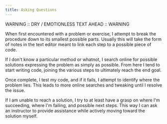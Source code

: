 ```yaml
---
title: Asking Questions
---
```


WARNING :: DRY / EMOTIONLESS TEXT AHEAD :: WARNING

When first encountered with a problem or exercise, I attempt to break the procedure down to its smallest possible parts. Usually this will take the form of notes in the text editor meant to link each step to a possible piece of code. 

If I don't know a particular method or whatnot, I search online for possible solutions expressing the problem as simply as possible. From here I tend to start writing code, joining the various steps to ultimately reach the end goal. 

Once complete, I test my code, and if it fails, I attempt to identify where the problem lies. This leads to more online searches and tweaking until I resolve the issue. 

If I am unable to reach a solution, I try to at least have a grasp on where I'm succeeding, where I'm failing, and possible next steps. This way I can ask an instructor to provide assistance while actively moving toward the solution myself.
